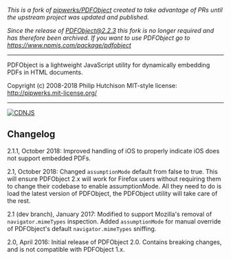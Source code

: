 _This is a fork of [pipwerks/PDFObject](https://github.com/pipwerks/PDFObject) created to take advantage of PRs until the upstream project was updated and published._

_Since the release of PDFObject@2.2.3 this fork is no longer required and has therefore been archived. If you want to use PDFObject go to https://www.npmjs.com/package/pdfobject_

-----

PDFObject is a lightweight JavaScript utility for dynamically embedding PDFs in HTML documents.

Copyright (c) 2008-2018 Philip Hutchison
MIT-style license: http://pipwerks.mit-license.org/

-----

[![CDNJS](https://img.shields.io/cdnjs/v/pdfobject.svg)](https://cdnjs.com/libraries/pdfobject/)

## Changelog

2.1.1, October 2018: Improved handling of iOS to properly indicate iOS does not support embedded PDFs.

2.1, October 2018: Changed `assumptionMode` default from false to true. This will ensure PDFObject 2.x will work for Firefox users without requiring them to change their codebase to enable assumptionMode. All they need to do is load the latest version of PDFObject, the PDFObject utility will take care of the rest.

2.1 (dev branch), January 2017: Modified to support Mozilla's removal of `navigator.mimeTypes` inspection. Added `assumptionMode` for manual override of PDFObject's default `navigator.mimeTypes` sniffing.

2.0, April 2016: Initial release of PDFObject 2.0. Contains breaking changes, and is not compatible with PDFObject 1.x.

